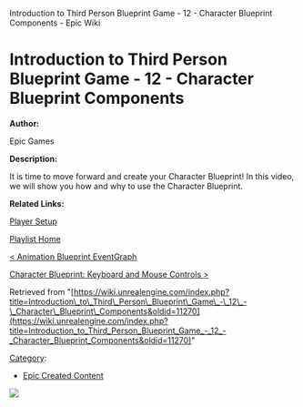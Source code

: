 Introduction to Third Person Blueprint Game - 12 - Character Blueprint Components - Epic Wiki                    

Introduction to Third Person Blueprint Game - 12 - Character Blueprint Components
=================================================================================

  

**Author:**

Epic Games

**Description:**

It is time to move forward and create your Character Blueprint! In this video, we will show you how and why to use the Character Blueprint.

**Related Links:**

[Player Setup](https://docs.unrealengine.com/latest/INT/Engine/Animation/CharacterSetupOverview/index.html#creatingapawnorcharacterblueprint)

[Playlist Home](/Category:Epic_Video_Playlists "Category:Epic Video Playlists")

[< Animation Blueprint EventGraph](/Introduction_to_Third_Person_Blueprint_Game_-_11_-_Animation_Blueprint_EventGraph "Introduction to Third Person Blueprint Game - 11 - Animation Blueprint EventGraph")

[Character Blueprint: Keyboard and Mouse Controls >](/Introduction_to_Third_Person_Blueprint_Game_-_13_-_Character_Blueprint:_Keyboard_and_Mouse_Controls "Introduction to Third Person Blueprint Game - 13 - Character Blueprint: Keyboard and Mouse Controls")

Retrieved from "[https://wiki.unrealengine.com/index.php?title=Introduction\_to\_Third\_Person\_Blueprint\_Game\_-\_12\_-\_Character\_Blueprint\_Components&oldid=11270](https://wiki.unrealengine.com/index.php?title=Introduction_to_Third_Person_Blueprint_Game_-_12_-_Character_Blueprint_Components&oldid=11270)"

[Category](/Special:Categories "Special:Categories"):

*   [Epic Created Content](/Category:Epic_Created_Content "Category:Epic Created Content")

  ![](https://tracking.unrealengine.com/track.png)